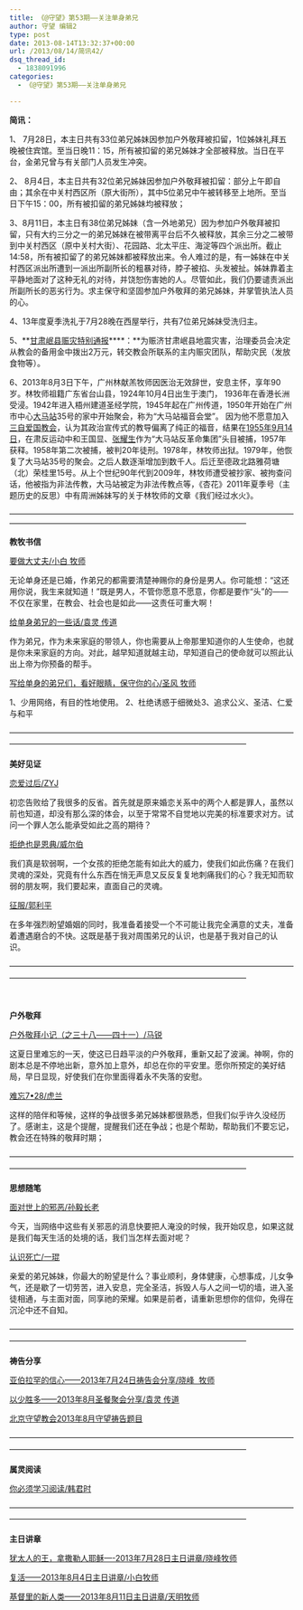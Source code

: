 ```yaml
---
title: 《@守望》第53期——关注单身弟兄
author: 守望 编辑2
type: post
date: 2013-08-14T13:32:37+00:00
url: /2013/08/14/简讯42/
dsq_thread_id:
  - 1838091996
categories:
  - 《@守望》第53期——关注单身弟兄

---
```

**简讯：** 

1、&nbsp;7月28日，本主日共有33位弟兄姊妹因参加户外敬拜被扣留，1位姊妹礼拜五晚被住宾馆。至当日晚11：15，所有被扣留的弟兄姊妹才全部被释放。当日在平台，金弟兄曾与有关部门人员发生冲突。 

2、 8月4日，本主日共有32位弟兄姊妹因参加户外敬拜被扣留：部分上午即自由；其余在中关村西区所（原大街所），其中5位弟兄中午被转移至上地所。至当日下午15：00，所有被扣留的弟兄姊妹均被释放； 

3、8月11日，本主日有38位弟兄姊妹（含一外地弟兄）因为参加户外敬拜被扣留，只有大约三分之一的弟兄姊妹在被带离平台后不久被释放，其余三分之二被带到中关村西区（原中关村大街）、花园路、北太平庄、海淀等四个派出所。截止14:58，所有被扣留了的弟兄姊妹都被释放出来。令人难过的是，有一姊妹在中关村西区派出所遭到一派出所副所长的粗暴对待，脖子被掐、头发被扯。姊妹靠着主平静地面对了这种无礼的对待，并饶恕伤害她的人。尽管如此，我们仍要谴责派出所副所长的恶劣行为。求主保守和坚固参加户外敬拜的弟兄姊妹，并掌管执法人员的心。 

4、13年度夏季洗礼于7月28晚在西屋举行，共有7位弟兄姊妹受洗归主。 

5、**<span style="text-decoration: underline;">甘肃岷县赈灾特别通报</span>****：**为赈济甘肃岷县地震灾害，治理委员会决定从教会的备用金中拨出2万元，转交教会所联系的主内赈灾团队，帮助灾民（发放食物等）。 

6、2013年8月3日下午，广州林献羔牧师因医治无效辞世，安息主怀，享年90岁。林牧师祖籍广东省台山县，1924年10月4日出生于澳门， 1936年在香港长洲受浸。1942年进入梧州建道圣经学院，1945年起在广州传道，1950年开始在广州市中心[大马站][1]35号的家中开始聚会，称为&ldquo;大马站福音会堂&rdquo;。&nbsp;因为他不愿意加入<a href="http://www.baike.com/wiki/%E4%B8%89%E8%87%AA%E7%88%B1%E5%9B%BD%E6%95%99%E4%BC%9A" target="_blank" title="三自爱国教会">三自爱国教会</a>，认为其政治宣传式的教导偏离了纯正的福音，结果在[1955年9月14日][2]，在肃反运动中和王国显、[张耀生][3]作为&ldquo;大马站反革命集团&rdquo;头目被捕，1957年获释。1958年第二次被捕，被判20年徒刑。1978年，林牧师出狱。1979年，他恢复了大马站35号的聚会。之后人数逐渐增加到数千人。后迁至德政北路雅荷塘（北）荣桂里15号。从上个世纪90年代到2009年，林牧师遭受被抄家、被拘查问话，他被指为非法传教，大马站被定为非法传教点等，《杏花》2011年夏季号（主题历史的反思）中有周洲姊妹写的关于林牧师的文章《我们经过水火》。 

&mdash;&mdash;&mdash;&mdash;&mdash;&mdash;&mdash;&mdash;&mdash;&mdash;&mdash;&mdash;&mdash;&mdash;&mdash;&mdash;&mdash;&mdash;&mdash;&mdash;&mdash;&mdash;&mdash;&mdash;&mdash;&mdash;&mdash;&mdash;&mdash;&mdash;&mdash;&mdash;&mdash;&mdash;&mdash;&mdash;&mdash;&mdash;&mdash;&mdash;&mdash;&mdash;&mdash;&mdash;&mdash;&mdash;&mdash;&mdash;&mdash;&mdash;&mdash;&mdash;&mdash;&mdash;&mdash;&mdash;&mdash;&mdash;&mdash;&mdash;&mdash;&mdash;&mdash;&mdash;&mdash;&mdash; 

**教牧书信**
	  
[要做大丈夫/小白 牧师][4]
	  
无论单身还是已婚，作弟兄的都需要清楚神赐你的身份是男人。你可能想：&ldquo;这还用你说，我生来就知道！&rdquo;既是男人，不管你愿意不愿意，你都是要作&ldquo;头&rdquo;的&mdash;&mdash;不仅在家里，在教会、社会也是如此&mdash;&mdash;这责任可重大啊！ 

[给单身弟兄的一些话/袁灵 传道][5]
	  
作为弟兄，作为未来家庭的带领人，你也需要从上帝那里知道你的人生使命，也就是你未来家庭的方向。对此，越早知道就越主动，早知道自己的使命就可以照此认出上帝为你预备的帮手。 

[写给单身的弟兄们，看好眼睛，保守你的心/圣风 牧师][6]
	  
1、少用网络，有目的性地使用。 2、杜绝诱惑于细微处3、追求公义、圣洁、仁爱与和平 

<span style="line-height: 20.7999992370605px;">&mdash;&mdash;&mdash;&mdash;&mdash;&mdash;&mdash;&mdash;&mdash;&mdash;&mdash;&mdash;&mdash;&mdash;&mdash;&mdash;&mdash;&mdash;&mdash;&mdash;&mdash;&mdash;&mdash;&mdash;&mdash;&mdash;&mdash;&mdash;&mdash;&mdash;&mdash;&mdash;&mdash;&mdash;&mdash;&mdash;&mdash;&mdash;&mdash;&mdash;&mdash;&mdash;&mdash;&mdash;&mdash;&mdash;&mdash;&mdash;&mdash;&mdash;&mdash;&mdash;&mdash;&mdash;&mdash;&mdash;&mdash;&mdash;&mdash;&mdash;&mdash;&mdash;&mdash;&mdash;&mdash;&mdash;</span> 

**美好见证** 

[恋爱过后/ZYJ][7]
	  
初恋告败给了我很多的反省。首先就是原来婚恋关系中的两个人都是罪人，虽然以前也知道，却没有那么深的体会，以至于常常不自觉地以完美的标准要求对方。试问一个罪人怎么能承受如此之高的期待？ 

[拒绝也是恩典/威尔伯][8]
	  
我们真是软弱啊，一个女孩的拒绝怎能有如此大的威力，使我们如此伤痛？在我们灵魂的深处，究竟有什么东西在悄无声息又反反复复地刺痛我们的心？我无知而软弱的朋友啊，我们要起来，直面自己的灵魂。 

[征服/郭利平][9]
	  
在多年强烈盼望婚姻的同时，我准备着接受一个不可能让我完全满意的丈夫，准备着遭遇磨合的不快。这既是基于我对周围弟兄的认识，也是基于我对自己的认识。&nbsp; 

<span style="line-height: 20.7999992370605px;">&mdash;&mdash;&mdash;&mdash;&mdash;&mdash;&mdash;&mdash;&mdash;&mdash;&mdash;&mdash;&mdash;&mdash;&mdash;&mdash;&mdash;&mdash;&mdash;&mdash;&mdash;&mdash;&mdash;&mdash;&mdash;&mdash;&mdash;&mdash;&mdash;&mdash;&mdash;&mdash;&mdash;&mdash;&mdash;&mdash;&mdash;&mdash;&mdash;&mdash;&mdash;&mdash;&mdash;&mdash;&mdash;&mdash;&mdash;&mdash;&mdash;&mdash;&mdash;&mdash;&mdash;&mdash;&mdash;&mdash;&mdash;&mdash;&mdash;&mdash;&mdash;&mdash;&mdash;&mdash;&mdash;&mdash;</span>
	  
&nbsp;
	  
**户外敬拜** 

[户外敬拜小记（之三十八&mdash;&mdash;四十一）/马锐][10]
	  
这夏日里难忘的一天，使这已日趋平淡的户外敬拜，重新又起了波澜。神啊，你的剧本总是不停地出新，意外加上意外，却总在你的平安里。愿你所预定的美好结局，早日显现，好使我们在你里面得着永不失落的安慰。 

[难忘7&bull;28/虎兰][11]
	  
这样的陪伴和等候，这样的争战很多弟兄姊妹都很熟悉，但我们似乎许久没经历了。感谢主，这是个提醒，提醒我们还在争战；也是个帮助，帮助我们不要忘记，教会还在特殊的敬拜时期； 

<span style="line-height: 20.7999992370605px;">&mdash;&mdash;&mdash;&mdash;&mdash;&mdash;&mdash;&mdash;&mdash;&mdash;&mdash;&mdash;&mdash;&mdash;&mdash;&mdash;&mdash;&mdash;&mdash;&mdash;&mdash;&mdash;&mdash;&mdash;&mdash;&mdash;&mdash;&mdash;&mdash;&mdash;&mdash;&mdash;&mdash;&mdash;&mdash;&mdash;&mdash;&mdash;&mdash;&mdash;&mdash;&mdash;&mdash;&mdash;&mdash;&mdash;&mdash;&mdash;&mdash;&mdash;&mdash;&mdash;&mdash;&mdash;&mdash;&mdash;&mdash;&mdash;&mdash;&mdash;&mdash;&mdash;&mdash;&mdash;&mdash;&mdash;</span> 

**思想随笔** 

[面对世上的邪恶/孙毅长老][12]
	  
今天，当网络中这些有关邪恶的消息快要把人淹没的时候，我开始叹息，如果这就是我们每天生活的处境的话，我们当怎样去面对呢？ 

[认识死亡/一琨][13]
	  
亲爱的弟兄姊妹，你最大的盼望是什么？事业顺利，身体健康，心想事成，儿女争气，还是歇了一切劳苦，进入安息，完全圣洁，拆毁人与人之间一切的墙，进入圣徒相通，与主面对面，同享祂的荣耀。如果是前者，请重新思想你的信仰，免得在沉沦中还不自知。 

<span style="line-height: 20.7999992370605px;">&mdash;&mdash;&mdash;&mdash;&mdash;&mdash;&mdash;&mdash;&mdash;&mdash;&mdash;&mdash;&mdash;&mdash;&mdash;&mdash;&mdash;&mdash;&mdash;&mdash;&mdash;&mdash;&mdash;&mdash;&mdash;&mdash;&mdash;&mdash;&mdash;&mdash;&mdash;&mdash;&mdash;&mdash;&mdash;&mdash;&mdash;&mdash;&mdash;&mdash;&mdash;&mdash;&mdash;&mdash;&mdash;&mdash;&mdash;&mdash;&mdash;&mdash;&mdash;&mdash;&mdash;&mdash;&mdash;&mdash;&mdash;&mdash;&mdash;&mdash;&mdash;&mdash;&mdash;&mdash;&mdash;&mdash;</span> 

**祷告分享** 

[亚伯拉罕的信心&mdash;&mdash;2013年7月24日祷告会分享/晓峰 &nbsp;牧师][14]
	  
[以少胜多&mdash;&mdash;2013年8月圣餐聚会分享/袁灵 传道][15]
	  
[北京守望教会2013年8月守望祷告题目][16] 

<span style="line-height: 20.7999992370605px;">&mdash;&mdash;&mdash;&mdash;&mdash;&mdash;&mdash;&mdash;&mdash;&mdash;&mdash;&mdash;&mdash;&mdash;&mdash;&mdash;&mdash;&mdash;&mdash;&mdash;&mdash;&mdash;&mdash;&mdash;&mdash;&mdash;&mdash;&mdash;&mdash;&mdash;&mdash;&mdash;&mdash;&mdash;&mdash;&mdash;&mdash;&mdash;&mdash;&mdash;&mdash;&mdash;&mdash;&mdash;&mdash;&mdash;&mdash;&mdash;&mdash;&mdash;&mdash;&mdash;&mdash;&mdash;&mdash;&mdash;&mdash;&mdash;&mdash;&mdash;&mdash;&mdash;&mdash;&mdash;&mdash;&mdash;</span> 

**属灵阅读**
	  
[你必须学习阅读/韩君时][17] 

<span style="line-height: 20.7999992370605px;">&mdash;&mdash;&mdash;&mdash;&mdash;&mdash;&mdash;&mdash;&mdash;&mdash;&mdash;&mdash;&mdash;&mdash;&mdash;&mdash;&mdash;&mdash;&mdash;&mdash;&mdash;&mdash;&mdash;&mdash;&mdash;&mdash;&mdash;&mdash;&mdash;&mdash;&mdash;&mdash;&mdash;&mdash;&mdash;&mdash;&mdash;&mdash;&mdash;&mdash;&mdash;&mdash;&mdash;&mdash;&mdash;&mdash;&mdash;&mdash;&mdash;&mdash;&mdash;&mdash;&mdash;&mdash;&mdash;&mdash;&mdash;&mdash;&mdash;&mdash;&mdash;&mdash;&mdash;&mdash;&mdash;&mdash;</span> 

**主日讲章** 

[犹太人的王，拿撒勒人耶稣&#8212;-2013年7月28日主日讲章/晓峰牧师][18]
	  
[复活&mdash;&mdash;2013年8月4日主日讲章/小白牧师][19]
	  
[基督里的新人类&mdash;&mdash;2013年8月11日主日讲章/天明牧师][20]

 [1]: http://www.baike.com/wiki/%E5%A4%A7%E9%A9%AC%E7%AB%99 "大马站"
 [2]: http://www.baike.com/wiki/1955%E5%B9%B49%E6%9C%8814%E6%97%A5 "1955年9月14日"
 [3]: http://www.baike.com/wiki/%E5%BC%A0%E8%80%80%E7%94%9F "张耀生"
 [4]: /2013/08/14/要做大丈夫小白牧师/
 [5]: /2013/08/14/给单身弟兄的一些话袁灵传道/
 [6]: /2013/08/14/写给单身的弟兄们看好眼睛保守你的心圣风/
 [7]: /2013/08/14/恋爱过后zyj/
 [8]: /2013/08/14/拒绝也是恩典威尔伯/
 [9]: /2013/08/14/征服郭利平/
 [10]: /2013/08/14/户外敬拜小记之三十八四十一马锐/
 [11]: /2013/08/14/难忘728虎兰/
 [12]: /2013/08/14/面对世上的邪恶孙毅长老/
 [13]: /2013/08/14/认识死亡一琨/
 [14]: /2013/08/14/亚伯拉罕的信心2013年7月24日祷告会分享晓峰牧师/
 [15]: /2013/08/14/以少胜多2013年8月圣餐聚会分享袁灵传道/
 [16]: /2013/08/14/北京守望教会2013年8月守望祷告题目/
 [17]: /2013/08/14/你必须学习阅读韩君时/
 [18]: /2013/07/26/犹太人的王拿撒勒人耶稣2013年7月28日主日讲章晓/
 [19]: /2013/08/02/复活2013年8月4日主日讲章小白牧师/
 [20]: /2013/08/09/基督里的新人类2013年8月11日主日讲章天明牧师/